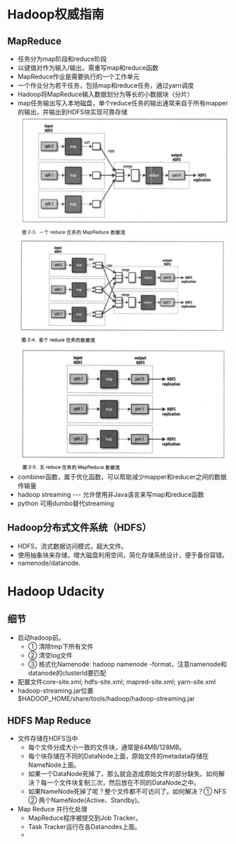 # Hadoop权威指南

## MapReduce
- 任务分为map阶段和reduce阶段
- 以键值对作为输入/输出，需重写map和reduce函数
- MapReduce作业是需要执行的一个工作单元
- 一个作业分为若干任务，包括map和reduce任务，通过yarn调度
- Hadoop将MapReduce输入数据划分为等长的小数据块（分片）
- map任务输出写入本地磁盘，单个reduce任务的输出通常来自于所有mapper的输出，并输出到HDFS块实现可靠存储![一个reduce任务数据流](https://github.com/Frank-LSY/data-interview/blob/master/hadoop/hadoop-1.png)![多个reduce任务数据流](https://github.com/Frank-LSY/data-interview/blob/master/hadoop/hadoop-2.png)![无reduce任务数据流](https://github.com/Frank-LSY/data-interview/blob/master/hadoop/hadoop-3.png)
- combiner函数，属于优化函数，可以帮助减少mapper和reducer之间的数据传输量
- hadoop streaming --- 允许使用非Java语言来写map和reduce函数
- python 可用dumbo替代streaming

## Hadoop分布式文件系统（HDFS）
- HDFS，流式数据访问模式，超大文件。
- 使用抽象块来存储，增大磁盘利用空间，简化存储系统设计，便于备份容错。
- namenode/datanode.


# Hadoop Udacity
## 细节
- 启动hadoop前。
	- ① 清除tmp下所有文件
	- ② 清空log文件
	- ③ 格式化Namenode: hadoop namenode -format，注意namenode和datanode的clusterId要匹配
- 配置文件core-site.xml; hdfs-site.xml; mapred-site.xml; yarn-site.xml
- hadoop-streaming.jar位置$HADOOP_HOME/share/tools/hadoop/hadoop-streaming.jar

## HDFS Map Reduce
- 文件存储在HDFS当中
	- 每个文件分成大小一致的文件块，通常是64MB/128MB。
	- 每个块存储在不同的DataNode上面，原始文件的metadata存储在NameNode上面。
	- 如果一个DataNode死掉了，那么就会造成原始文件的部分缺失。如何解决？每一个文件块复制三次，然后放在不同的DataNode之中。
	- 如果NameNode死掉了呢？整个文件都不可访问了。如何解决？① NFS ② 两个NameNode(Active、Standby)。
- Map Reduce 并行化处理
	- MapReduce程序被提交到Job Tracker。
	- Task Tracker运行在各Datanodes上面。
	- 